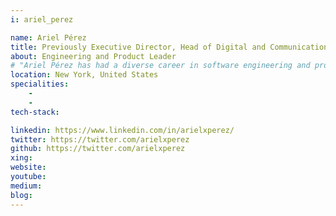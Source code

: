 ```yaml
---
i: ariel_perez

name: Ariel Pérez
title: Previously Executive Director, Head of Digital and Communications Platforms, International Consumer Bank @ JPMorgan Chase & Co.
about: Engineering and Product Leader
# "Ariel Pérez has had a diverse career in software engineering and product development, having worked at both large, global enterprises like JP Morgan Chase and at small startups like Try The World. As he’s gained experience across different domains and faced different technical challenges, one core belief has continually been reinforced in his mind: that putting people first is what has the biggest impact of all in any organization. He’s always strived to be a leader, rather than a manager in all his roles, whether they were purely in Engineering Management, in Entrepreneurship, in Product Management, or a combination of them. Ariel is currently the VP of Engineering for Measurement & Learning at Split, the leading feature management & experimentation platform that pairs the speed and reliability of feature flags with data to measure the impact of every feature."
location: New York, United States
specialities:
    - 
    - 
tech-stack: 

linkedin: https://www.linkedin.com/in/arielxperez/
twitter: https://twitter.com/arielxperez
github: https://twitter.com/arielxperez
xing: 
website: 
youtube: 
medium: 
blog: 
---
```

